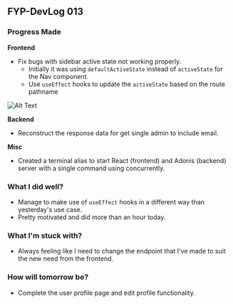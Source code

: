 ## FYP-DevLog 013

### Progress Made
**Frontend**
+ Fix bugs with sidebar active state not working properly.
    + Initially it was using `defaultActiveState` instead of `activeState` for the Nav component.
    + Use `useEffect` hooks to update the `activeState` based on the route pathname

![Alt Text](https://dev-to-uploads.s3.amazonaws.com/i/gj4oycr2q92sy5qov2li.gif)

**Backend**
+ Reconstruct the response data for get single admin to include email.

**Misc**
+ Created a terminal alias to start React (frontend) and Adonis (backend) server with a single command using concurrently.

### What I did well?
+ Manage to make use of `useEffect` hooks in a different way than yesterday's use case.
+ Pretty motivated and did more than an hour today.

### What I'm stuck with?
+ Always feeling like I need to change the endpoint that I've made to suit the new need from the frontend.

### How will tomorrow be?
+ Complete the user profile page and edit profile functionality.